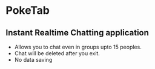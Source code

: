 # PokeTab
## Instant Realtime Chatting application
* Allows you to chat even in groups upto 15 peoples.
* Chat will be deleted after you exit.
* No data saving
